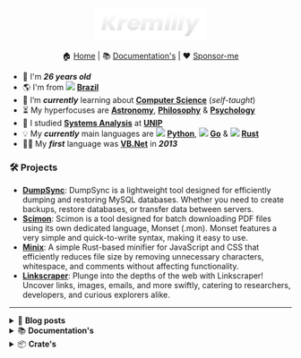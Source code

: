 <div align="center">
  <a href='https://kremilly.com'>
    <img src="images/new-logo-name.png" height="60" />
  </a>
</div>

<p align='center'>
  🏠 <a href='https://kremilly.com'>Home</a> | 
  📚 <a href='https://kremilly.com/docs'>Documentation's</a> | 
  ❤️ <a href='https://github.com/sponsors/Kremilly'>Sponsor-me</a>
</p>

<p></p>

- 🎉 I'm ***26 years old***
- 🌎 I'm from <img src="https://flagicons.lipis.dev/flags/4x3/br.svg" width="16" /> [**Brazil**](https://en.wikipedia.org/wiki/Brazil)
- 🌱 I’m ***currently*** learning about [**Computer Science**](https://en.wikipedia.org/wiki/Computer_science) (*self-taught*)
- ⏳ My hyperfocuses are [**Astronomy**](https://en.wikipedia.org/wiki/Astronomy), [**Philosophy**](https://en.wikipedia.org/wiki/Philosophy) & [**Psychology**](https://en.wikipedia.org/wiki/Psychology)
- 🏫 I studied [**Systems Analysis**](https://en.wikipedia.org/wiki/Systems_analysis) at [**UNIP**](http://www.unip.br)
- 💡 My ***currently*** main languages are 
            <img src="https://cdn.jsdelivr.net/gh/devicons/devicon@latest/icons/python/python-original.svg" width="16" />
           [**Python**](https://python.org), 
            <img src="https://cdn.jsdelivr.net/gh/devicons/devicon@latest/icons/go/go-original.svg" width="16" />
           [**Go**](https://go.dev) & <img src="https://cdn.jsdelivr.net/gh/devicons/devicon@latest/icons/rust/rust-original.svg" width="16" /> [**Rust**](https://rust-lang.com)
- 👨‍💻 My ***first*** language was [**VB.Net**](https://en.wikipedia.org/wiki/Visual_Basic_(.NET)) in ***2013***

<p></p>

### 🛠️ Projects

- **[DumpSync](https://github.com/Kremilly/DumpSync)**: DumpSync is a lightweight tool designed for efficiently dumping and restoring MySQL databases. Whether you need to create backups, restore databases, or transfer data between servers.
- **[Scimon](https://github.com/Kremilly/Scimon)**: Scimon is a tool designed for batch downloading PDF files using its own dedicated language, Monset (.mon). Monset features a very simple and quick-to-write syntax, making it easy to use.
- **[Minix](https://github.com/Kremilly/Minix)**: A simple Rust-based minifier for JavaScript and CSS that efficiently reduces file size by removing unnecessary characters, whitespace, and comments without affecting functionality.
- **[Linkscraper](https://github.com/Kremilly/Linkscraper)**: Plunge into the depths of the web with Linkscraper! Uncover links, images, emails, and more swiftly, catering to researchers, developers, and curious explorers alike.

---

<!--<div align='center'>
  <img src='https://skillicons.dev/icons?i=rust,javascript,python,cs,go,php' height='36px' />
</div>-->

<details>
  <summary>
    📝 <b>Blog posts</b>
  </summary>
  <ul>
    <!-- BLOG-POST-LIST:START --><li>📰 <a href='https://kremilly.com/blog/compiladores'><b>O que é um Compilador?</b></a><br></li><li>📰 <a href='https://kremilly.com/blog/nao-use-pollyfill'><b>Não use Polyfill.js!</b></a><br></li><li>📰 <a href='https://kremilly.com/blog/porque-usar-rust'><b>Porque usar Rust?</b></a><br></li><li>📰 <a href='https://kremilly.com/blog/hello-world'><b>Sejam muito bem-vindos ao meu novo blog!</b></a><br></li><!-- BLOG-POST-LIST:END -->
  </ul>
</details>

<details>
  <summary>
    📚 <b>Documentation's</b>
  </summary>
  <ul>
    <!-- DOCS-LIST:START --><li>📖 <a href='https://kremilly.com/docs/cve'><b>CVE</b></a><br></li><li>📖 <a href='https://kremilly.com/docs/devto'><b>Devto</b></a><br></li><li>📖 <a href='https://kremilly.com/docs/github'><b>GitHub</b></a><br></li><li>📖 <a href='https://kremilly.com/docs/hiddenbytes'><b>HiddenBytes</b></a><br></li><li>📖 <a href='https://kremilly.com/docs/ipx'><b>IPX</b></a><br></li><li>📖 <a href='https://kremilly.com/docs/minix'><b>Minix</b></a><br></li><li>📖 <a href='https://kremilly.com/docs/pageshot'><b>PageShot</b></a><br></li><li>📖 <a href='https://kremilly.com/docs/passguard'><b>PassGuard</b></a><br></li><li>📖 <a href='https://kremilly.com/docs/pdfinfo'><b>PDFInfo</b></a><br></li><li>📖 <a href='https://kremilly.com/docs/pdfscrape'><b>PDFScrape</b></a><br></li><li>📖 <a href='https://kremilly.com/docs/pdfthumb'><b>PDFThumb</b></a><br></li><li>📖 <a href='https://kremilly.com/docs/qrcode'><b>QRCode</b></a><br></li><li>📖 <a href='https://kremilly.com/docs/statslangs'><b>Statslangs</b></a><br></li><li>📖 <a href='https://kremilly.com/docs/wikipedia'><b>Wikipedia</b></a><br></li><!-- DOCS-LIST:END -->
  </ul>
</details>

<details>
  <summary>
    📦 <b>Crate's</b>
  </summary>
  <ul>
    <!-- CRATES-LIST:START --><li>📦 <a href='https://crates.io/crates/HiddenBytes'><b>HiddenBytes</b></a><br></li><li>📦 <a href='https://crates.io/crates/dumpsync'><b>dumpsync</b></a><br></li><li>📦 <a href='https://crates.io/crates/ipinfo-cli'><b>ipinfo-cli</b></a><br></li><li>📦 <a href='https://crates.io/crates/ipx'><b>ipx</b></a><br></li><li>📦 <a href='https://crates.io/crates/minix'><b>minix</b></a><br></li><li>📦 <a href='https://crates.io/crates/pageshot'><b>pageshot</b></a><br></li><li>📦 <a href='https://crates.io/crates/passguard'><b>passguard</b></a><br></li><!-- CRATES-LIST:END -->
